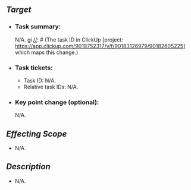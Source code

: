 [//]: # (The target why you modify something.)
## _Target_

[//]: # (The summary what you did or your target.)
* ### Task summary:

    N/A.
gi
[//]: # (The task ID in ClickUp [project: https://app.clickup.com/9018752317/v/f/90183126979/90182605225] which maps this change.)
* ### Task tickets:

    * Task ID: N/A.
    * Relative task IDs: N/A.

[//]: # (The key changes like demonstration, as-is & to-be, etc. for reviewers could be faster understand what it changes)
* ### Key point change (optional):

    N/A.


[//]: # (What's the scope in project it would affect with your modify? For example, would it affect CI workflow? Or any feature usage? Please list all the items which may be affected.)
## _Effecting Scope_

* N/A.


[//]: # (The brief of major changes what your modify. Please list it.)
## _Description_

* N/A.
